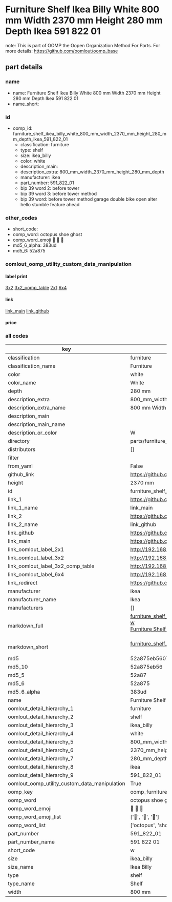 # Furniture Shelf Ikea Billy White 800 mm Width 2370 mm Height 280 mm Depth Ikea 591 822 01  

note: This is part of OOMP the Oopen Organization Method For Parts. For more details: https://github.com/oomlout/oomp_base

##  part details
  







### name
* name: Furniture Shelf Ikea Billy White 800 mm Width 2370 mm Height 280 mm Depth Ikea 591 822 01
* name_short: 
### id
* oomp_id: furniture_shelf_ikea_billy_white_800_mm_width_2370_mm_height_280_mm_depth_ikea_591_822_01
  * classification: furniture
  * type: shelf
  * size: ikea_billy
  * color: white
  * description_main: 
  * description_extra: 800_mm_width_2370_mm_height_280_mm_depth
  * manufacturer: ikea
  * part_number: 591_822_01
  * bip 39 word 2: before tower
  * bip 39 word 3: before tower method
  * bip 39 word: before tower method garage double bike open alter hello stumble feature ahead

### other_codes
* short_code: 
* oomp_word: octopus shoe ghost
* oomp_word_emoji :octopus: :shoe: :ghost:
* md5_6_alpha: 383ud
* md5_6: 52a875






### oomlout_oomp_utility_custom_data_manipulation
#### label print
[3x2](http://192.168.1.245:1112/?label=oomp%20383ud)
[3x2_oomp_table](http://192.168.1.108:1112/?label=oomp%20383ud)
[2x1](http://192.168.1.242:1112/?label=oomp%20383ud)
[6x4](http://192.168.1.55:1112/?label=oomp%20383ud)    

#### link

[link_main](https://github.com/oomlout/oomlout_oomp_version_1_messy/tree/main/parts/furniture_shelf_ikea_billy_white_800_mm_width_2370_mm_height_280_mm_depth_ikea_591_822_01) [link_github](https://github.com/oomlout/oomlout_oomp_version_1_messy/tree/main/parts/furniture_shelf_ikea_billy_white_800_mm_width_2370_mm_height_280_mm_depth_ikea_591_822_01)                             

#### price







### all codes 
| key | value |  
| --- | --- |  
| classification | furniture |  
| classification_name | Furniture |  
| color | white |  
| color_name | White |  
| depth | 280 mm |  
| description_extra | 800_mm_width_2370_mm_height_280_mm_depth |  
| description_extra_name | 800 mm Width 2370 mm Height 280 mm Depth |  
| description_main |  |  
| description_main_name |  |  
| description_or_color | W  |  
| directory | parts/furniture_shelf_ikea_billy_white_800_mm_width_2370_mm_height_280_mm_depth_ikea_591_822_01 |  
| distributors | [] |  
| filter |  |  
| from_yaml | False |  
| github_link | https://github.com/oomlout/oomlout_oomp_part_src/tree/main/parts/furniture_shelf_ikea_billy_white_800_mm_width_2370_mm_height_280_mm_depth_ikea_591_822_01 |  
| height | 2370 mm |  
| id | furniture_shelf_ikea_billy_white_800_mm_width_2370_mm_height_280_mm_depth_ikea_591_822_01 |  
| link_1 | https://github.com/oomlout/oomlout_oomp_version_1_messy/tree/main/parts/furniture_shelf_ikea_billy_white_800_mm_width_2370_mm_height_280_mm_depth_ikea_591_822_01 |  
| link_1_name | link_main |  
| link_2 | https://github.com/oomlout/oomlout_oomp_version_1_messy/tree/main/parts/furniture_shelf_ikea_billy_white_800_mm_width_2370_mm_height_280_mm_depth_ikea_591_822_01 |  
| link_2_name | link_github |  
| link_github | https://github.com/oomlout/oomlout_oomp_version_1_messy/tree/main/parts/furniture_shelf_ikea_billy_white_800_mm_width_2370_mm_height_280_mm_depth_ikea_591_822_01 |  
| link_main | https://github.com/oomlout/oomlout_oomp_version_1_messy/tree/main/parts/furniture_shelf_ikea_billy_white_800_mm_width_2370_mm_height_280_mm_depth_ikea_591_822_01 |  
| link_oomlout_label_2x1 | http://192.168.1.242:1112/?label=oomp%20383ud |  
| link_oomlout_label_3x2 | http://192.168.1.245:1112/?label=oomp%20383ud |  
| link_oomlout_label_3x2_oomp_table | http://192.168.1.108:1112/?label=oomp%20383ud |  
| link_oomlout_label_6x4 | http://192.168.1.55:1112/?label=oomp%20383ud |  
| link_redirect | https://github.com/oomlout/oomlout_oomp_version_1_messy/tree/main/parts/furniture_shelf_ikea_billy_white_800_mm_width_2370_mm_height_280_mm_depth_ikea_591_822_01 |  
| manufacturer | ikea |  
| manufacturer_name | Ikea |  
| manufacturers | [] |  
| markdown_full | [furniture_shelf_ikea_billy_white_800_mm_width_2370_mm_height_280_mm_depth_ikea_591_822_01](none)<br>[w](none)<br>[Furniture Shelf Ikea Billy White 800 Mm Width 2370 Mm Height 280 Mm Depth Ikea 591 822 01](none)<br><br> |  
| markdown_short | [furniture_shelf_ikea_billy_white_800_mm_width_2370_mm_height_280_mm_depth_ikea_591_822_01](none)<br><br> |  
| md5 | 52a875eb5607736458a0d5f7187988a1 |  
| md5_10 | 52a875eb56 |  
| md5_5 | 52a87 |  
| md5_6 | 52a875 |  
| md5_6_alpha | 383ud |  
| name | Furniture Shelf Ikea Billy White 800 mm Width 2370 mm Height 280 mm Depth Ikea 591 822 01 |  
| oomlout_detail_hierarchy_1 | furniture |  
| oomlout_detail_hierarchy_2 | shelf |  
| oomlout_detail_hierarchy_3 | ikea_billy |  
| oomlout_detail_hierarchy_4 | white |  
| oomlout_detail_hierarchy_5 | 800_mm_width |  
| oomlout_detail_hierarchy_6 | 2370_mm_height |  
| oomlout_detail_hierarchy_7 | 280_mm_depth |  
| oomlout_detail_hierarchy_8 | ikea |  
| oomlout_detail_hierarchy_9 | 591_822_01 |  
| oomlout_oomp_utility_custom_data_manipulation | True |  
| oomp_key | oomp_furniture_shelf_ikea_billy_white_800_mm_width_2370_mm_height_280_mm_depth_ikea_591_822_01 |  
| oomp_word | octopus shoe ghost |  
| oomp_word_emoji | :octopus: :shoe: :ghost: |  
| oomp_word_emoji_list | [':octopus:', ':shoe:', ':ghost:'] |  
| oomp_word_list | ['octopus', 'shoe', 'ghost'] |  
| part_number | 591_822_01 |  
| part_number_name | 591 822 01 |  
| short_code | w |  
| size | ikea_billy |  
| size_name | Ikea Billy |  
| type | shelf |  
| type_name | Shelf |  
| width | 800 mm |  
